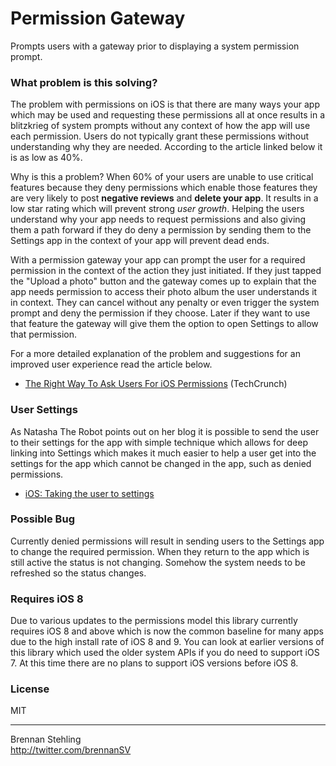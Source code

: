 # Permission Gateway

Prompts users with a gateway prior to displaying a system permission prompt.

### What problem is this solving?

The problem with permissions on iOS is that there are many ways your app which may be used and
requesting these permissions all at once results in a blitzkrieg of system prompts without
any context of how the app will use each permission. Users do not typically grant these
permissions without understanding why they are needed. According to the article linked below
it is as low as 40%.

Why is this a problem? When 60% of your users are unable to use critical features because they
deny permissions which enable those features they are very likely to post **negative reviews**
and **delete your app**. It results in a low star rating which will prevent strong *user growth*.
Helping the users understand why your app needs to request permissions and also giving them a 
path forward if they do deny a permission by sending them to the Settings app in the context
of your app will prevent dead ends.

With a permission gateway your app can prompt the user for a required permission in the
context of the action they just initiated. If they just tapped the "Upload a photo" button and
the gateway comes up to explain that the app needs permission to access their photo album
the user understands it in context. They can cancel without any penalty or even trigger the
system prompt and deny the permission if they choose. Later if they want to use that feature
the gateway will give them the option to open Settings to allow that permission.

For a more detailed explanation of the problem and suggestions for an improved user
experience read the article below.

 * [The Right Way To Ask Users For iOS Permissions](http://techcrunch.com/2014/04/04/the-right-way-to-ask-users-for-ios-permissions/) (TechCrunch) 

### User Settings

As Natasha The Robot points out on her blog it is possible to send the user to their settings
for the app with simple technique which allows for deep linking into Settings which makes it
much easier to help a user get into the settings for the app which cannot be changed in the
app, such as denied permissions.

 * [iOS: Taking the user to settings](http://natashatherobot.com/ios-taking-the-user-to-settings/)

### Possible Bug

Currently denied permissions will result in sending users to the Settings app to change the
required permission. When they return to the app which is still active the status is not
changing. Somehow the system needs to be refreshed so the status changes.

### Requires iOS 8

Due to various updates to the permissions model this library currently requires iOS 8 and
above which is now the common baseline for many apps due to the high install rate of iOS 8
and 9. You can look at earlier versions of this library which used the older system APIs if
you do need to support iOS 7. At this time there are no plans to support iOS versions before
iOS 8.

### License

MIT

---

Brennan Stehling  
http://twitter.com/brennanSV
